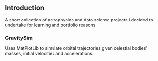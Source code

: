 ## Introduction

A short collection of astrophysics and data science projects I decided to undertake for learning and portfolio reasons

### GravitySim

Uses MatPlotLib to simulate orbital trajectories given celestial bodies' masses, initial velocities and accelerations. 
